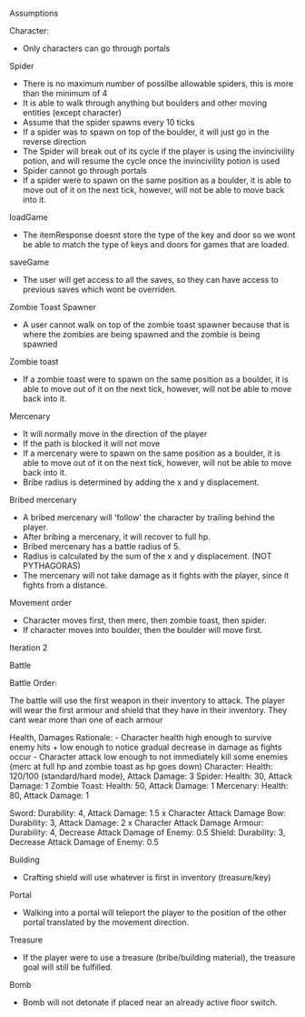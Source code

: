 Assumptions

Character:

- Only characters can go through portals

Spider

- There is no maximum number of possilbe allowable spiders, this is more than the minimum of 4
- It is able to walk through anything but boulders and other moving entities (except character)
- Assume that the spider spawns every 10 ticks
- If a spider was to spawn on top of the boulder, it will just go in the reverse direction
- The Spider will break out of its cycle if the player is using the invincivility potion, and will resume the cycle once the invincivility potion is used
- Spider cannot go through portals
- If a spider were to spawn on the same position as a boulder, it is able to move out of it on the next tick, however, will not be able to move back into it.

loadGame

- The itemResponse doesnt store the type of the key and door so we wont be able to match the type of keys and doors for games that are loaded.

saveGame

- The user will get access to all the saves, so they can have access to previous saves which wont be overriden.

Zombie Toast Spawner

- A user cannot walk on top of the zombie toast spawner because that is where the zombies are being spawned and the zombie is being spawned

Zombie toast
- If a zombie toast were to spawn on the same position as a boulder, it is able to move out of it on the next tick, however, will not be able to move back into it.

Mercenary
- It will normally move in the direction of the player
- If the path is blocked it will not move
- If a mercenary were to spawn on the same position as a boulder, it is able to move out of it on the next tick, however, will not be able to move back into it.
- Bribe radius is determined by adding the x and y displacement.

Bribed mercenary

- A bribed mercenary will 'follow' the character by trailing behind the player.
- After bribing a mercenary, it will recover to full hp.
- Bribed mercenary has a battle radius of 5.
- Radius is calculated by the sum of the x and y displacement. (NOT PYTHAGORAS)
- The mercenary will not take damage as it fights with the player, since it fights from a distance.

Movement order

- Character moves first, then merc, then zombie toast, then spider.
- If character moves into boulder, then the boulder will move first.

Iteration 2

Battle

Battle Order:

The battle will use the first weapon in their inventory to attack.
The player will wear the first armour and shield that they have in their inventory. They cant wear more than one of each armour

Health, Damages
Rationale: - Character health high enough to survive enemy hits + low enough to notice gradual decrease in damage as fights occur - Character attack low enough to not immediately kill some enemies (merc at full hp and zombie toast as hp goes down)
Character: Health: 120/100 (standard/hard mode), Attack Damage: 3
Spider: Health: 30, Attack Damage: 1
Zombie Toast: Health: 50, Attack Damage: 1
Mercenary: Health: 80, Attack Damage: 1

Sword: Durability: 4, Attack Damage: 1.5 x Character Attack Damage
Bow: Durability: 3, Attack Damage: 2 x Character Attack Damage
Armour: Durability: 4, Decrease Attack Damage of Enemy: 0.5
Shield: Durability: 3, Decrease Attack Damage of Enemy: 0.5

Building
- Crafting shield will use whatever is first in inventory (treasure/key)

Portal
- Walking into a portal will teleport the player to the position of the other portal translated by the movement direction.

Treasure
- If the player were to use a treasure (bribe/building material), the treasure goal will still be fulfilled.

Bomb
- Bomb will not detonate if placed near an already active floor switch.